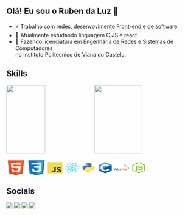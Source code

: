 ## Olá! Eu sou o Ruben da Luz  👋

- ⚡ Trabalho com redes, desenvovimento Front-end e de software.
- 🔭 Atualmente estudando linguagem C,JS e react.
- 🌱 Fazendo licenciatura em Engenhária de Redes e Sistemas de Computadores <br/>
no Instituto Politecnico de Viana do Castelo.

## Skills
<div style="display: flexbox; flex-direction: row;">
    <img align="center" height="180em" width="45%" src="https://github-readme-stats.vercel.app/api?username=rubendaluz&show_icons=true&theme=github_dark">
    <img align="center" height="180em" width="50%" src="https://github-readme-stats.vercel.app/api/top-langs/?username=rubendaluz&layout=compact">
</div>

<div><br/>
    <img align="center"  width="50" height="40" src="https://raw.githubusercontent.com/devicons/devicon/master/icons/html5/html5-original.svg" alt="">
    <img align="center" width="50" height="40" src="https://raw.githubusercontent.com/devicons/devicon/master/icons/css3/css3-original.svg" alt="">
    <img align="center" width="40" height="30" src="https://raw.githubusercontent.com/devicons/devicon/master/icons/javascript/javascript-original.svg" alt="">
    <img align="center" width="40" height="30" src="https://raw.githubusercontent.com/devicons/devicon/master/icons/react/react-original.svg" alt="">
    <img align="center" width="40" height="30" src="https://raw.githubusercontent.com/devicons/devicon/master/icons/python/python-original.svg" alt="">
    <img align="center" width="40" height="30" src="https://raw.githubusercontent.com/devicons/devicon/master/icons/c/c-original.svg" alt="">
    <img align="center" width="40" height="30" src="https://raw.githubusercontent.com/devicons/devicon/master/icons/mysql/mysql-original-wordmark.svg" alt="">
    <img align="center" width="40" height="30" src="https://raw.githubusercontent.com/devicons/devicon/master/icons/nodejs/nodejs-original.svg" alt="">
</div>

## Socials
<div>
    <a href="mailto:rubendaluz684@gmail.com" target="_blank"><img src="https://img.shields.io/badge/Gmail-D14836?style=for-the-badge&logo=gmail&logoColor=white" target="_blank"></a>
    <a href="" target="_blank"><img src="https://img.shields.io/badge/Discord-7289DA?style=for-the-badge&logo=discord&logoColor=white" target="_blank"></a>
    <a href="www.linkedin.com/in/rubendaluz" target="_blank"><img src="https://img.shields.io/badge/LinkedIn-0077B5?style=for-the-badge&logo=linkedin&logoColor=white" target="_blank"></a>
    <a href="https://linguagemcp.blogspot.com/" target="_blank"><img src="https://img.shields.io/badge/Blogger-FF5722?style=for-the-badge&logo=blogger&logoColor=white" target="_blank"></a>
</div>
